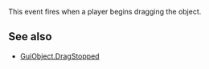 This event fires when a player begins dragging the object.

See also
--------

*   [GuiObject.DragStopped](https://developer.roblox.com/en-us/api-reference/event/GuiObject/DragStopped)